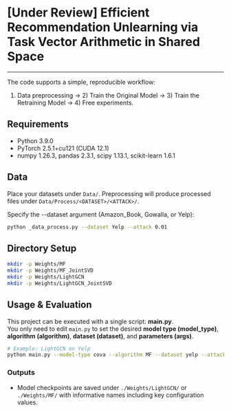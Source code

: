 # [Under Review] Efficient Recommendation Unlearning via Task Vector Arithmetic in Shared Space

---

The code supports a simple, reproducible workflow:
1) Data preprocessing → 2) Train the Original Model → 3) Train the Retraining Model → 4) Free experiments.


## Requirements
- Python 3.9.0
- PyTorch 2.5.1+cu121 (CUDA 12.1)
- numpy 1.26.3, pandas 2.3.1, scipy 1.13.1, scikit-learn 1.6.1


## Data
Place your datasets under `Data/`. Preprocessing will produce processed files under `Data/Process/<DATASET>/<ATTACK>/`.

Specify the --dataset argument (Amazon_Book, Gowalla, or Yelp):
```bash
python _data_process.py --dataset Yelp --attack 0.01
```


## Directory Setup
````bash
mkdir -p Weights/MF
mkdir -p Weights/MF_JointSVD
mkdir -p Weights/LightGCN
mkdir -p Weights/LightGCN_JointSVD
````

## Usage & Evaluation

This project can be executed with a single script: **main.py**.  
You only need to edit `main.py` to set the desired **model type (model_type)**, **algorithm (algorithm)**, **dataset (dataset)**, and **parameters (args)**.  

```bash
# Example: LightGCN on Yelp
python main.py --model-type cova --algorithm MF --dataset yelp --attack 0.01 --alpha 35 --beta 0.9
```

### Outputs
- Model checkpoints are saved under `./Weights/LightGCN/` or `./Weights/MF/` with informative names including key configuration values.
